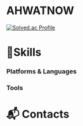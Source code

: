 # AHWATNOW


[![Solved.ac Profile](http://mazassumnida.wtf/api/v2/generate_badge?boj=ahwatnow)](https://solved.ac/ahwatnow/)

# 💪Skills
### Platforms & Languages

### Tools

# :mailbox_with_mail: Contacts


<!--
**ahwatnow/ahwatnow** is a ✨ _special_ ✨ repository because its `README.md` (this file) appears on your GitHub profile.

![Hits](https://hits.seeyoufarm.com/api/count/incr/badge.svg?url=https%3A%2F%2Fgithub.com%2Fkim-soohyeon&count_bg=%23FFDAC7&title_bg=%23FFADAD&icon=&icon_color=%23E7E7E7&title=hits&edge_flat=false)
![Ahwatnow's GitHub stats](https://github-readme-stats.vercel.app/api?username=kim-soohyeon&show_icons=true&theme=radical)

![TypeScript](https://img.shields.io/badge/TypeScript-3178C6.svg?&style=for-the-badge&logo=TypeScript&logoColor=white)
![HTML5](https://img.shields.io/badge/HTML5-E34F26.svg?&style=for-the-badge&logo=HTML5&logoColor=white)
![CSS3](https://img.shields.io/badge/CSS3-1572B6.svg?&style=for-the-badge&logo=CSS3&logoColor=white)
![MySQL](https://img.shields.io/badge/MySQL-4479A1.svg?&style=for-the-badge&logo=MySQL&logoColor=white)
![Oracle](https://img.shields.io/badge/Oracle-F80000.svg?&style=for-the-badge&logo=Oracle&logoColor=white)

![Eclipse IDE](https://img.shields.io/badge/Eclipse%20IDE-2C2255.svg?&style=for-the-badge&logo=Eclipse%20IDE&logoColor=white)
![Android Studio](https://img.shields.io/badge/Android%20Studio-3DDC84.svg?&style=for-the-badge&logo=Android%20Studio&logoColor=white)
![header](https://capsule-render.vercel.app/api?type=wave&color=auto&height=200&section=header&text=new%20Influence();&fontSize=90&fontColor=000000)

<h3 align="center"><i> Hi there ! </i></h3>
<h6 align="center">I'm Zoey, a junior student majoring in <b>Statistics</b>.<br>
Hope you enjoy reading my reposits. <br>
If you have any questions regarding reposits, feel free to ask ! 🗣️</h6>


<h4 align="center">🛠️ Tech Stack 🛠️</h4>
<p align="center">
  <img src="https://img.shields.io/badge/Python-3776AB?style=flat-square&logo=Python&logoColor=white"/></a>&nbsp 
  <img src="https://img.shields.io/badge/Django-092E20?style=flat-square&logo=Django&logoColor=white"/></a>&nbsp 
  <img src="https://img.shields.io/badge/R-276DC3?style=flat-square&logo=R&logoColor=white"/></a>&nbsp
  <img src="https://img.shields.io/badge/Tableau-E97627?style=flat-square&logo=Tableau&logoColor=white"/></a>
  <br>
  <img src="https://img.shields.io/badge/Mysql-4479A1?style=flat-square&logo=MySql&logoColor=white"/></a>&nbsp 
  <img src="https://img.shields.io/badge/aws-FF9900?style=flat-square&logo=AmazonAWS&logoColor=white"/></a>&nbsp 
  <img src="https://img.shields.io/badge/Postgresql-4169E1?style=flat-square&logo=Postgresql&logoColor=white"/></a>&nbsp 
</p>

<h4 align="center"> 💞 Follow Me 💞 </h4>
<p align="center">
  <a href="mailto:dayeonki@gmail.com"><img src="https://img.shields.io/badge/Gmail-d14836?style=flat-square&logo=Gmail&logoColor=white&link=dayeonki@gmail.com"/></a>

</p>



<h4 align="center"> Github Stats </h4>
<div align="center">

[![Anurag's GitHub stats](https://github-readme-stats.vercel.app/api?username=hyeinisfree&hide_title=true&show_icons=true&include_all_commits=true&disable_animations=true&theme=vue)](https://github.com/anuraghazra/github-readme-stats)
</div>



Here are some ideas to get you started:

- 🔭 I’m currently working on ...
- 🌱 I’m currently learning ...
- 👯 I’m looking to collaborate on ...
- 🤔 I’m looking for help with ...
- 💬 Ask me about ...
- 📫 How to reach me: ...
- 😄 Pronouns: ...
- ⚡ Fun fact: ...
-->
